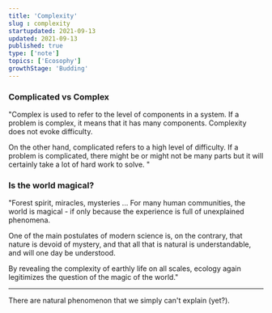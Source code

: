 ```yaml
---
title: 'Complexity'
slug : complexity
startupdated: 2021-09-13
updated: 2021-09-13
published: true
type: ['note']
topics: ['Ecosophy']
growthStage: 'Budding'
---
```


### Complicated vs Complex

<ResearchItem title="Complicated vs complex" link="https://english.stackexchange.com/a/10461" author="Unknown">

"Complex is used to refer to the level of components in a system. If a problem is complex, it means that it has many components. Complexity does not evoke difficulty.

On the other hand, complicated refers to a high level of difficulty. If a problem is complicated, there might be or might not be many parts but it will certainly take a lot of hard work to solve. "

</ResearchItem>

### Is the world magical?

<ResearchItem title="Thoughts of Ecology" link="https://wildproject.org/livres/les-pensees-de-l-ecologie" author="Wildproject (2021)">

"Forest spirit, miracles, mysteries ... For many human communities, the world is magical - if only because the experience is full of unexplained phenomena.
	
One of the main postulates of modern science is, on the contrary, that nature is devoid of mystery, and that all that is natural is understandable, and will one day be understood.

By revealing the complexity of earthly life on all scales, ecology again legitimizes the question of the magic of the world."

</ResearchItem>

---

There are natural phenomenon that we simply can't explain (yet?). 

<ComingSoon />